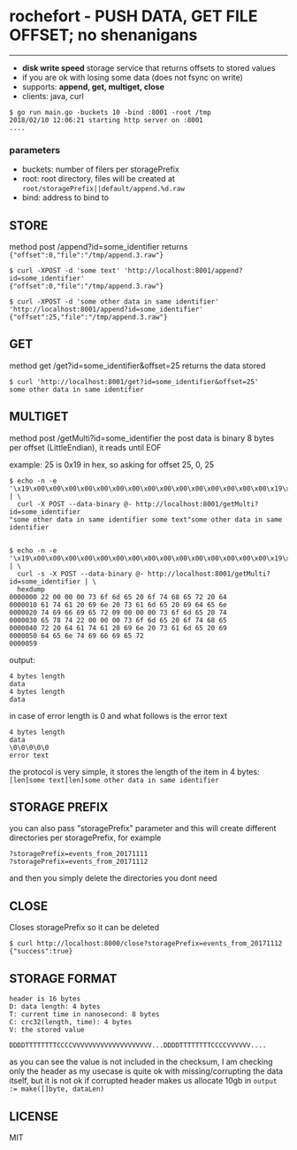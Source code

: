 # rochefort - PUSH DATA, GET FILE OFFSET; no shenanigans
---
* **disk write speed** storage service that returns offsets to stored values
* if you are ok with losing some data (does not fsync on write)
* supports: **append, get, multiget, close**
* clients: java, curl

```
$ go run main.go -buckets 10 -bind :8001 -root /tmp
2018/02/10 12:06:21 starting http server on :8001
....

```

### parameters
* buckets: number of filers per storagePrefix
* root: root directory, files will be created at `root/storagePrefix||default/append.%d.raw`
* bind: address to bind to


## STORE

method post /append?id=some_identifier returns `{"offset":0,"file":"/tmp/append.3.raw"}`

```
$ curl -XPOST -d 'some text' 'http://localhost:8001/append?id=some_identifier'
{"offset":0,"file":"/tmp/append.3.raw"}

$ curl -XPOST -d 'some other data in same identifier' 'http://localhost:8001/append?id=some_identifier'
{"offset":25,"file":"/tmp/append.3.raw"}
```

## GET

method get /get?id=some_identifier&offset=25 returns the data stored

```
$ curl 'http://localhost:8001/get?id=some_identifier&offset=25'
some other data in same identifier
```

## MULTIGET
method  post /getMulti?id=some_identifier the post data is binary 8 bytes per offset (LittleEndian), it reads until EOF

example: 25 is 0x19 in hex, so asking for offset 25, 0, 25

```
$ echo -n -e '\x19\x00\x00\x00\x00\x00\x00\x00\x00\x00\x00\x00\x00\x00\x00\x00\x19\x00\x00\x00\x00\x00\x00\x00' | \
  curl -X POST --data-binary @- http://localhost:8001/getMulti?id=some_identifier
"some other data in same identifier	some text"some other data in same identifier


$ echo -n -e '\x19\x00\x00\x00\x00\x00\x00\x00\x00\x00\x00\x00\x00\x00\x00\x00\x19\x00\x00\x00\x00\x00\x00\x00' | \
  curl -s -X POST --data-binary @- http://localhost:8001/getMulti?id=some_identifier | \
  hexdump
0000000 22 00 00 00 73 6f 6d 65 20 6f 74 68 65 72 20 64
0000010 61 74 61 20 69 6e 20 73 61 6d 65 20 69 64 65 6e
0000020 74 69 66 69 65 72 09 00 00 00 73 6f 6d 65 20 74
0000030 65 78 74 22 00 00 00 73 6f 6d 65 20 6f 74 68 65
0000040 72 20 64 61 74 61 20 69 6e 20 73 61 6d 65 20 69
0000050 64 65 6e 74 69 66 69 65 72                     
0000059

```


output:

```
4 bytes length
data
4 bytes length
data
```

in case of error length is 0 and what follows is the error text

```
4 bytes length
data
\0\0\0\0\0
error text
```

the protocol is very simple, it stores the length of the item in 4 bytes:
`[len]some text[len]some other data in same identifier`

## STORAGE PREFIX
you can also pass "storagePrefix" parameter and this will create different directories per storagePrefix, for example

```
?storagePrefix=events_from_20171111 
?storagePrefix=events_from_20171112
```

and then you simply delete the directories you dont need

## CLOSE
Closes storagePrefix so it can be deleted

```
$ curl http://localhost:8000/close?storagePrefix=events_from_20171112
{"success":true}
```

## STORAGE FORMAT

```
header is 16 bytes
D: data length: 4 bytes
T: current time in nanosecond: 8 bytes
C: crc32(length, time): 4 bytes
V: the stored value

DDDDTTTTTTTTCCCCVVVVVVVVVVVVVVVVVVVV...DDDDTTTTTTTTCCCCVVVVVV....

```

as you can see the value is not included in the checksum, I am
checking only the header as my usecase is quite ok with
missing/corrupting the data itself, but it is not ok if corrupted
header makes us allocate 10gb in `output := make([]byte, dataLen)`


## LICENSE

MIT
